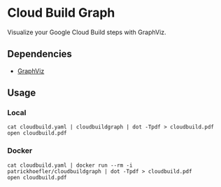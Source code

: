 # Cloud Build Graph

Visualize your Google Cloud Build steps with GraphViz.

## Dependencies

- [GraphViz](https://www.graphviz.org/)

## Usage

### Local

```shell
cat cloudbuild.yaml | cloudbuildgraph | dot -Tpdf > cloudbuild.pdf
open cloudbuild.pdf
```

### Docker

```shell
cat cloudbuild.yaml | docker run --rm -i patrickhoefler/cloudbuildgraph | dot -Tpdf > cloudbuild.pdf
open cloudbuild.pdf
```
